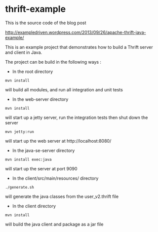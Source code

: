 thrift-example
==============

This is the source code of the blog post

http://exampledriven.wordpress.com/2013/09/26/apache-thrift-java-example/


This is an example project that demonstrates how to build a Thrift server and client in Java.

The project can be build in the following ways :

+ In the root directory

```
mvn install
```

will build all modules, and run all integration and unit tests

+ In the web-server directory

```
mvn install
```
will start up a jetty server, run the integration tests then shut down the server
```
mvn jetty:run
```
will start up the web server at http://localhost:8080/


+ In the java-se-server directory

```
mvn install exec:java
```
will start up the server at port 9090

+ In the client/src/main/resources/ directory 

```
./generate.sh
```
will generate the java classes from the user_v2.thrift file

+ In the client directory

```
mvn install
```
will build the java client and package as a jar file
